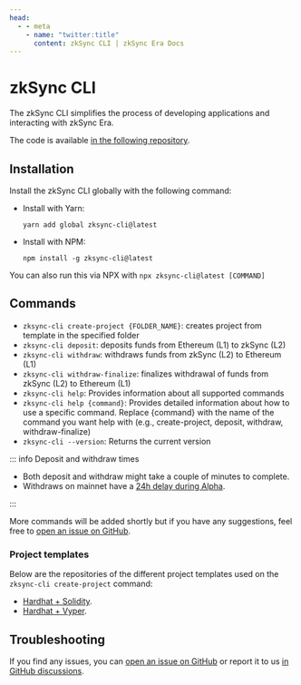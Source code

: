 ```yaml
---
head:
  - - meta
    - name: "twitter:title"
      content: zkSync CLI | zkSync Era Docs
---
```


# zkSync CLI

The zkSync CLI simplifies the process of developing applications and interacting with zkSync Era.

The code is available [in the following repository](https://github.com/matter-labs/zksync-cli).

## Installation

Install the zkSync CLI globally with the following command:

- Install with Yarn:

  ```
  yarn add global zksync-cli@latest
  ```

- Install with NPM:

  ```
  npm install -g zksync-cli@latest
  ```

You can also run this via NPX with `npx zksync-cli@latest [COMMAND]`

## Commands

- `zksync-cli create-project {FOLDER_NAME}`: creates project from template in the specified folder
- `zksync-cli deposit`: deposits funds from Ethereum (L1) to zkSync (L2)
- `zksync-cli withdraw`: withdraws funds from zkSync (L2) to Ethereum (L1)
- `zksync-cli withdraw-finalize`: finalizes withdrawal of funds from zkSync (L2) to Ethereum (L1)
- `zksync-cli help`: Provides information about all supported commands
- `zksync-cli help {command}`: Provides detailed information about how to use a specific command. Replace {command} with the name of the command you want help with (e.g., create-project, deposit, withdraw, withdraw-finalize)
- `zksync-cli --version`: Returns the current version

::: info Deposit and withdraw times

- Both deposit and withdraw might take a couple of minutes to complete.
- Withdraws on mainnet have a [24h delay during Alpha](../../reference/troubleshooting/withdrawal-delay.md).

:::

More commands will be added shortly but if you have any suggestions, feel free to [open an issue on GitHub](https://github.com/matter-labs/zksync-cli/issues/new).

### Project templates

Below are the repositories of the different project templates used on the `zksync-cli create-project` command:

- [Hardhat + Solidity](https://github.com/matter-labs/zksync-hardhat-template).
- [Hardhat + Vyper](https://github.com/matter-labs/zksync-hardhat-vyper-template).

## Troubleshooting

If you find any issues, you can [open an issue on GitHub](https://github.com/matter-labs/zksync-cli/issues/new) or report it to us [in GitHub discussions](https://github.com/zkSync-Community-Hub/zkync-developers/discussions).
